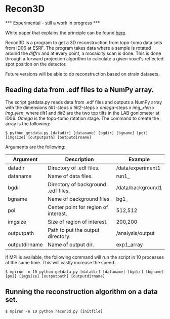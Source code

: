 # Recon3D

*** Experimental - still a work in progress ***

White paper that explains the principle can be found [here](https://github.com/acjak/Recon3D/raw/master/dfxm.pdf).

Recon3D is a program to get a 3D reconstruction from topo-tomo data sets from ID06 at ESRF. The program takes data where a sample is rotated around the *diffrx* and at every point, a mosaicity scan is done. This is done through a forward projection algorithm to calculate a given voxel's reflected spot position on the detector.

Future versions will be able to do reconstruction based on strain datasets.

## Reading data from .edf files to a NumPy array.

The script getdata.py reads data from .edf files and outputs a NumPy array with the dimensions *tilt1*-steps x *tilt2*-steps x *omega*-steps x *img_xlen* x *img_ylen*, where *tilt1* and *tilt2* are the two top tilts in the LAB goniometer at ID06. *Omega* is the topo-tomo rotation stage. The command to create the array is the following:

```
$ python getdata.py [datadir] [dataname] [bgdir] [bgname] [poi] [imgsize] [outputpath] [outputdirname]
```

Arguments are the following:

| Argument | Description | Example |
| ------------- | ----------- | ----------- |
| datadir      | Directory of .edf files. | /data/experiment1 |
| dataname     | Name of data files. | run1_ |
| bgdir     | Directory of background .edf files. | /data/background1 |
| bgname     | Name of background files. | bg1_ |
| poi     | Center point for region of interest. | 512,512 |
| imgsize     | Size of region of interest. | 200,200 |
| outputpath     | Path to put the output directory. | /analysis/output |
| outputdirname     | Name of output dir. | exp1_array |

If MPI is available, the following command will run the script in 10 processes at the same time. This will vastly increase the speed.

```
$ mpirun -n 10 python getdata.py [datadir] [dataname] [bgdir] [bgname] [poi] [imgsize] [outputpath] [outputdirname]
```

## Running the reconstruction algorithm on a data set.

```
$ mpirun -n 10 python recon3d.py [initfile]
```
